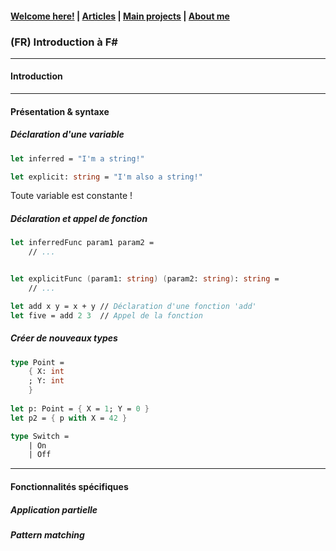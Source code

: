 #### [Welcome here!](https://vpenando.github.io) | [Articles](https://vpenando.github.io/articles.html) | [Main projects](https://vpenando.github.io/projects.html) | [About me](https://vpenando.github.io/about.html)

### (FR) Introduction à F#

---

#### Introduction


---

#### Présentation & syntaxe


##### Déclaration d'une variable
```fs
let inferred = "I'm a string!"

let explicit: string = "I'm also a string!"
```
Toute variable est constante !

##### Déclaration et appel de fonction
```fs
let inferredFunc param1 param2 =
    // ...


let explicitFunc (param1: string) (param2: string): string =
    // ...
```

```fs
let add x y = x + y // Déclaration d'une fonction 'add'
let five = add 2 3  // Appel de la fonction
```

##### Créer de nouveaux types

```fs
type Point =
    { X: int
    ; Y: int
    }
    
let p: Point = { X = 1; Y = 0 }
let p2 = { p with X = 42 }
```

```fs
type Switch =
    | On
    | Off
```

---

#### Fonctionnalités spécifiques

##### Application partielle

##### Pattern matching
